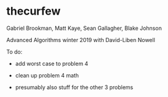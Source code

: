# thecurfew

Gabriel Brookman, Matt Kaye, Sean Gallagher, Blake Johnson

Advanced Algorithms winter 2019 with David-Liben Nowell

To do:

- add worst case to problem 4

- clean up problem 4 math

- presumably also stuff for the other 3 problems
